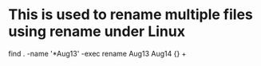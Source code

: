 # This is used to rename multiple files using rename under Linux

find . -name '*Aug13' -exec rename Aug13 Aug14 {} +
